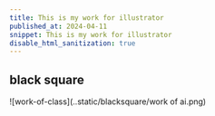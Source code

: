 ```yaml
---
title: This is my work for illustrator
published_at: 2024-04-11
snippet: This is my work for illustrator
disable_html_sanitization: true
---
```

## black square

![work-of-class](..static/blacksquare/work of ai.png)
